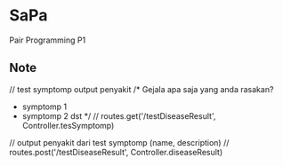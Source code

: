 # SaPa
Pair Programming P1

## Note


// test symptomp output penyakit
/*
Gejala apa saja yang anda rasakan?
- symptomp 1
- symptomp 2
dst
*/
// routes.get('/testDiseaseResult', Controller.tesSymptomp)

// output penyakit dari test symptomp (name, description)
// routes.post('/testDiseaseResult', Controller.diseaseResult)